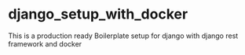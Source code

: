 # django_setup_with_docker

This is a production ready Boilerplate setup for django with django rest framework and docker